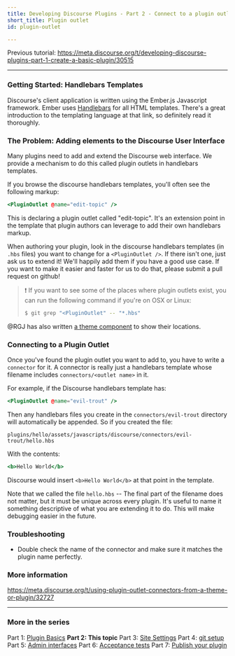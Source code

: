 ```yaml
---
title: Developing Discourse Plugins - Part 2 - Connect to a plugin outlet
short_title: Plugin outlet
id: plugin-outlet

---
```

Previous tutorial: https://meta.discourse.org/t/developing-discourse-plugins-part-1-create-a-basic-plugin/30515 

---

### Getting Started: Handlebars Templates

Discourse's client application is written using the Ember.js Javascript framework. Ember uses [Handlebars](https://guides.emberjs.com/v4.12.0/components) for all HTML templates. There's a great introduction to the templating language at that link, so definitely read it thoroughly.

### The Problem: Adding elements to the Discourse User Interface

Many plugins need to add and extend the Discourse web interface. We provide a mechanism to do this called plugin outlets in handlebars templates.

If you browse the discourse handlebars templates, you'll often see the following markup:

```handlebars
<PluginOutlet @name="edit-topic" />
```

This is declaring a plugin outlet called "edit-topic". It's an extension point in the template that plugin authors can leverage to add their own handlebars markup.

When authoring your plugin, look in the discourse handlebars templates (in `.hbs` files) you want to change for a `<PluginOutlet />`. If there isn't one, just ask us to extend it! We'll happily add them if you have a good use case. If you want to make it easier and faster for us to do that, please submit a pull request on github!

> :exclamation:  If you want to see some of the places where plugin outlets exist, you can run the following command if you're on OSX or Linux:
> 
> ```bash
> $ git grep "<PluginOutlet" -- "*.hbs"
> ```

@RGJ has also written [a theme component](https://meta.discourse.org/t/plugin-outlet-locations-theme-component/100673) to show their locations.

### Connecting to a Plugin Outlet

Once you've found the plugin outlet you want to add to, you have to write a `connector` for it.  A connector is really just a handlebars template whose filename includes `connectors/<outlet name>` in it.

For example, if the Discourse handlebars template has:

```handlebars
<PluginOutlet @name="evil-trout" />
```

Then any handlebars files you create in the `connectors/evil-trout` directory
will automatically be appended. So if you created the file:

`plugins/hello/assets/javascripts/discourse/connectors/evil-trout/hello.hbs`

With the contents:

```handlebars
<b>Hello World</b>
```

Discourse would insert `<b>Hello World</b>` at that point in the template.

Note that we called the file `hello.hbs` -- The final part of the filename does not matter, but it must be unique across every plugin. It's useful to name it something descriptive of what you are extending it to do. This will make debugging easier in the future.

### Troubleshooting

- Double check the name of the connector and make sure it matches the plugin name perfectly. 

### More information

https://meta.discourse.org/t/using-plugin-outlet-connectors-from-a-theme-or-plugin/32727

---
### More in the series

Part 1: [Plugin Basics](https://meta.discourse.org/t/beginners-guide-to-creating-discourse-plugins-part-1/30515)
**Part 2: This topic**
Part 3: [Site Settings](https://meta.discourse.org/t/beginners-guide-to-creating-discourse-plugins-part-3-custom-settings/31115)
Part 4: [git setup](https://meta.discourse.org/t/beginners-guide-to-creating-discourse-plugins-part-4-git-setup/31272)
Part 5: [Admin interfaces](https://meta.discourse.org/t/beginners-guide-to-creating-discourse-plugins-part-5-admin-interfaces/31761)
Part 6: [Acceptance tests](https://meta.discourse.org/t/beginner-s-guide-to-creating-discourse-plugins-part-6-acceptance-tests/32619)
Part 7: [Publish your plugin](https://meta.discourse.org/t/beginner-s-guide-to-creating-discourse-plugins-part-7-publish-your-plugin/101636)
